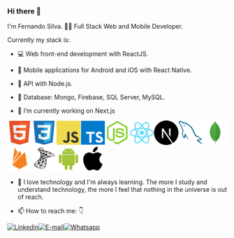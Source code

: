 ### Hi there 👋

I'm Fernando Silva. 👨‍🦲 
Full Stack Web and Mobile Developer.

Currently my stack is:

- 💻 Web front-end development with ReactJS.
- 📱  Mobile applications for Android and iOS with React Native.
- 📡 API with Node.js.
- 💾 Database: Mongo, Firebase, SQL Server, MySQL.

- 🔭 I’m currently working on Next.js

<img src="https://raw.githubusercontent.com/devicons/devicon/9f4f5cdb393299a81125eb5127929ea7bfe42889/icons/html5/html5-original.svg" heigth="56" width="56" alt="HTML5"/><img src="https://raw.githubusercontent.com/devicons/devicon/9f4f5cdb393299a81125eb5127929ea7bfe42889/icons/css3/css3-original.svg" heigth="56" width="56" alt="CSS3"/><img src="https://raw.githubusercontent.com/devicons/devicon/9f4f5cdb393299a81125eb5127929ea7bfe42889/icons/javascript/javascript-original.svg" heigth="56" width="56" alt="Javascript"/><img src="https://raw.githubusercontent.com/devicons/devicon/9f4f5cdb393299a81125eb5127929ea7bfe42889/icons/typescript/typescript-original.svg" heigth="56" width="56" alt="Typescript"/><img src="https://raw.githubusercontent.com/devicons/devicon/9f4f5cdb393299a81125eb5127929ea7bfe42889/icons/nodejs/nodejs-original.svg" heigth="56" width="56" alt="NodeJS"/><img src="https://raw.githubusercontent.com/devicons/devicon/9f4f5cdb393299a81125eb5127929ea7bfe42889/icons/react/react-original.svg" heigth="56" width="56" alt="React"/><img src="https://raw.githubusercontent.com/devicons/devicon/9f4f5cdb393299a81125eb5127929ea7bfe42889/icons/nextjs/nextjs-original.svg" heigth="56" width="56" alt="NextJS"/><img src="https://raw.githubusercontent.com/devicons/devicon/9f4f5cdb393299a81125eb5127929ea7bfe42889/icons/mysql/mysql-original.svg" heigth="56" width="56" alt="MySql"/><img src="https://raw.githubusercontent.com/devicons/devicon/9f4f5cdb393299a81125eb5127929ea7bfe42889/icons/mongodb/mongodb-original.svg" heigth="56" width="56" alt="Mongo"/><img src="https://raw.githubusercontent.com/devicons/devicon/9f4f5cdb393299a81125eb5127929ea7bfe42889/icons/firebase/firebase-plain.svg" heigth="56" width="56" alt="Firebase"/><img src="https://raw.githubusercontent.com/devicons/devicon/9f4f5cdb393299a81125eb5127929ea7bfe42889/icons/microsoftsqlserver/microsoftsqlserver-plain.svg" heigth="56" width="56" alt="Microsoft SQL Server"/><img src="https://raw.githubusercontent.com/devicons/devicon/9f4f5cdb393299a81125eb5127929ea7bfe42889/icons/android/android-original.svg" heigth="56" width="56" alt="Android"/><img src="https://raw.githubusercontent.com/devicons/devicon/9f4f5cdb393299a81125eb5127929ea7bfe42889/icons/apple/apple-original.svg" heigth="56" width="56" alt="Apple"/>

- 💜 I love technology and I'm always learning.
The more I study and understand technology, the more I feel that nothing in the universe is out of reach.

- 📫 How to reach me: 👇

<a href="https://www.linkedin.com/in/fernandosilvadev/" target="_blank"><img src="https://github.com/dmhendricks/signature-social-icons/blob/master/icons/round-flat-filled/55px/linkedin.png?raw=true" heigth="56" width="56" alt="Linkedin"/></a><a href="mailto:dev@phersonal.com.br" target="_blank"><img src="https://github.com/dmhendricks/signature-social-icons/blob/master/icons/round-flat-filled/55px/mail.png?raw=true" heigth="56" width="56" alt="E-mail"/></a><a href="https://wa.me/551940420801" target="_blank"><img src="https://github.com/dmhendricks/signature-social-icons/blob/master/icons/round-flat-filled/55px/whatsapp.png?raw=true" heigth="56" width="56" alt="Whatsapp"/></a>
